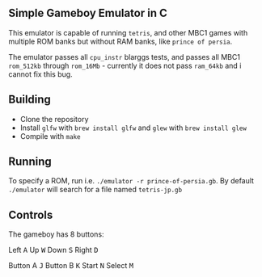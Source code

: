 ## Simple Gameboy Emulator in C

This emulator is capable of running `tetris`, and other MBC1 games with multiple ROM banks but without RAM banks, like `prince of persia`.

The emulator passes all `cpu_instr` blarggs tests, and passes all MBC1 `rom_512kb` through `rom_16Mb` - currently it does not pass `ram_64kb` and i cannot fix this bug.


## Building

* Clone the repository
* Install `glfw` with `brew install glfw` and `glew` with `brew install glew`
* Compile with `make`

## Running

To specify a ROM, run i.e. `./emulator -r prince-of-persia.gb`. By default `./emulator` will search for a file named `tetris-jp.gb`

## Controls

The gameboy has 8 buttons:

Left <kbd>A</kbd>
Up <kbd>W</kbd>
Down <kbd>S</kbd>
Right <kbd>D</kbd>

Button A <kbd>J</kbd>
Button B <kbd>K</kbd>
Start <kbd>N</kbd>
Select <kbd>M</kbd>
